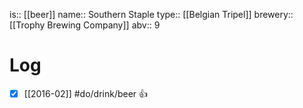is:: [[beer]]
name:: Southern Staple
type:: [[Belgian Tripel]]
brewery:: [[Trophy Brewing Company]]
abv:: 9

# Log
- [x] [[2016-02]] #do/drink/beer 👍
